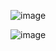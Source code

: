 ![image](https://github.com/vanniichan/Portswigger/assets/112863484/1d7f27bf-f363-4e07-b42e-29f4308c0bbd)


![image](https://github.com/vanniichan/Portswigger/assets/112863484/a8c72872-08f4-4739-b99c-88c252e3343e)
